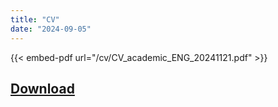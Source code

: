 ```yaml
---
title: "CV"
date: "2024-09-05"
---
```

{{< embed-pdf url="/cv/CV_academic_ENG_20241121.pdf" >}}

## [Download](/cv/CV_academic_ENG_20241121.pdf)
